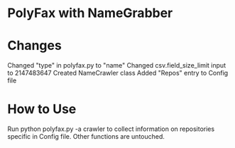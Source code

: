 # PolyFax with NameGrabber

# Changes

Changed "type" in polyfax.py to "name"
Changed csv.field_size_limit input to 2147483647
Created NameCrawler class
Added "Repos" entry to Config file

# How to Use

Run python polyfax.py -a crawler to collect information on repositories specific in Config file.
Other functions are untouched.